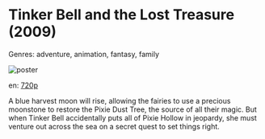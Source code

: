 # Tinker Bell and the Lost Treasure (2009)

Genres: adventure, animation, fantasy, family

![poster](http://image.tmdb.org/t/p/w500/c695u6KN4E42DMbzzvq3UHLI47S.jpg)

en:
  [720p](magnet:?xt=urn:btih:B909F48A067EFE081555616267C425453B18373D&tr=udp://glotorrents.pw:6969/announce&tr=udp://tracker.opentrackr.org:1337/announce&tr=udp://torrent.gresille.org:80/announce&tr=udp://tracker.openbittorrent.com:80&tr=udp://tracker.coppersurfer.tk:6969&tr=udp://tracker.leechers-paradise.org:6969&tr=udp://p4p.arenabg.ch:1337&tr=udp://tracker.internetwarriors.net:1337)
  


A blue harvest moon will rise, allowing the fairies to use a precious moonstone to restore the Pixie Dust Tree, the source of all their magic. But when Tinker Bell accidentally puts all of Pixie Hollow in jeopardy, she must venture out across the sea on a secret quest to set things right.